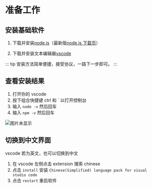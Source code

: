 # 准备工作

## 安装基础软件

1. 下载并安装[node.js](https://nodejs.org/dist/v10.15.1/node-v10.15.1-x64.msi)（最新版[node.js 下载页](https://nodejs.org/zh-cn/)）

2. 下载并安装文本编辑器[vscode](https://code.visualstudio.com/)

::: tip
安装方法简单便捷，接受协议，一路下一步即可。
:::

## 查看安装结果

1. 打开你的 vscode
2. 按下组合快捷键 ctrl 和 ` 以打开控制台
3. 输入 `node -v` 然后回车
4. 输入 `npm -v` 然后回车

<img :src="$withBase('/start/vscode.png')" alt="图片未显示">

## 切换到中文界面

vscode 若为英文，也可以切换到中文

1. 在 vscode 左侧点击 extension 搜索 chinese
2. 点击 `install` 安装 `Chinese(Simplified) language pack for visual studio code`
3. 点击 `restart` 重启软件
